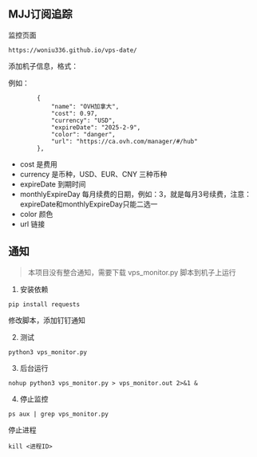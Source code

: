 
## MJJ订阅追踪



监控页面

```
https://woniu336.github.io/vps-date/
```

添加机子信息，格式：

例如：

```
        {
            "name": "OVH加拿大",
            "cost": 0.97,
            "currency": "USD",
            "expireDate": "2025-2-9",
            "color": "danger",
            "url": "https://ca.ovh.com/manager/#/hub"
        },
```

- cost 是费用
- currency 是币种，USD、EUR、CNY 三种币种
- expireDate 到期时间
- monthlyExpireDay 每月续费的日期，例如：3，就是每月3号续费，注意：expireDate和monthlyExpireDay只能二选一
- color 颜色
- url 链接


## 通知

> 本项目没有整合通知，需要下载 vps_monitor.py 脚本到机子上运行


1. 安装依赖

```
pip install requests
```

修改脚本，添加钉钉通知


2. 测试

```
python3 vps_monitor.py
```


3. 后台运行

```
nohup python3 vps_monitor.py > vps_monitor.out 2>&1 &
```



4. 停止监控

```
ps aux | grep vps_monitor.py
```

停止进程

```
kill <进程ID>
```




